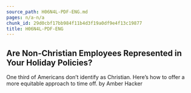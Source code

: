 ```yaml
---
source_path: H06N4L-PDF-ENG.md
pages: n/a-n/a
chunk_id: 29d0cbf17bb984f11b4d3f19a0df9e4f13c19877
title: H06N4L-PDF-ENG
---
```

## Are Non-Christian Employees Represented in Your Holiday Policies?

One third of Americans don’t identify as Christian. Here’s how to offer a more equitable approach to time off. by Amber Hacker
